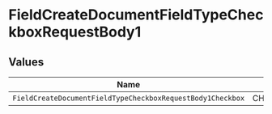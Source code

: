 # FieldCreateDocumentFieldTypeCheckboxRequestBody1


## Values

| Name                                                       | Value                                                      |
| ---------------------------------------------------------- | ---------------------------------------------------------- |
| `FieldCreateDocumentFieldTypeCheckboxRequestBody1Checkbox` | CHECKBOX                                                   |